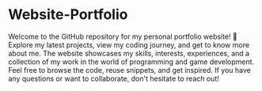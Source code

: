 # Website-Portfolio
Welcome to the GitHub repository for my personal portfolio website! 🚀 Explore my latest projects, view my coding journey, and get to know more about me. The website showcases my skills, interests, experiences, and a collection of my work in the world of programming and game development. Feel free to browse the code, reuse snippets, and get inspired. If you have any questions or want to collaborate, don't hesitate to reach out!

